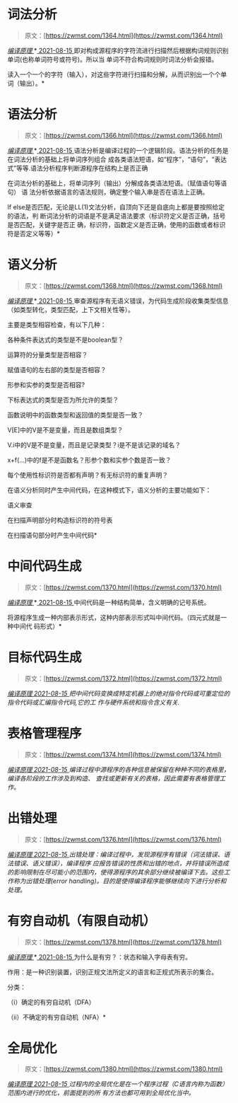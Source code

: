<!--yml
category: 未分类
date: 0001-01-01 00:00:00
-->

# 词法分析

> 原文：[https://zwmst.com/1364.html](https://zwmst.com/1364.html)

   [ *编译原理* ](https://zwmst.com/%e7%bc%96%e8%af%91%e5%8e%9f%e7%90%86)*[ <time datetime="2021-08-15T11:12:18+08:00"> 2021-08-15 </time> ](https://zwmst.com/1364.html)  即对构成源程序的字符流进行扫描然后根据构词规则识别单词(也称单词符号或符号)。所以当 单词不符合构词规则时词法分析会报错。

读入一个一个的字符（输入），对这些字符进行扫描和分解，从而识别出一个个单词（输出）。*
<!--yml
category: 未分类
date: 0001-01-01 00:00:00
-->

# 语法分析

> 原文：[https://zwmst.com/1366.html](https://zwmst.com/1366.html)

   [ *编译原理* ](https://zwmst.com/%e7%bc%96%e8%af%91%e5%8e%9f%e7%90%86)*[ <time datetime="2021-08-15T11:12:32+08:00"> 2021-08-15 </time> ](https://zwmst.com/1366.html)  语法分析是编译过程的一个逻辑阶段。语法分析的任务是在词法分析的基础上将单词序列组合 成各类语法短语，如“程序”，“语句”，“表达式”等等.语法分析程序判断源程序在结构上是否正确

在词法分析的基础上，将单词序列（输出）分解成各类语法短语。（赋值语句等语句） 语 法分析依据语言的语法规则，确定整个输入串是否在语法上正确。

If else是否匹配，无论是LL(1)文法分析，自顶向下还是自底向上都是要按照给定的语法，判 断词法分析的词语是不是满足语法要求（标识符定义是否正确，括号是否匹配，关键字是否正 确，标识符，函数定义是否正确，使用的函数或者标识符是否定义等等）*
<!--yml
category: 未分类
date: 0001-01-01 00:00:00
-->

# 语义分析

> 原文：[https://zwmst.com/1368.html](https://zwmst.com/1368.html)

   [ *编译原理* ](https://zwmst.com/%e7%bc%96%e8%af%91%e5%8e%9f%e7%90%86)*[ <time datetime="2021-08-15T11:12:49+08:00"> 2021-08-15 </time> ](https://zwmst.com/1368.html)  审查源程序有无语义错误，为代码生成阶段收集类型信息（如类型转化，类型匹配，上下文相关性等）。

主要是类型相容检查，有以下几种：

各种条件表达式的类型是不是boolean型？

运算符的分量类型是否相容？

赋值语句的左右部的类型是否相容？

形参和实参的类型是否相容?

下标表达式的类型是否为所允许的类型？

函数说明中的函数类型和返回值的类型是否一致？

V[E]中的V是不是变量，而且是数组类型？

V.i中的V是不是变量，而且是记录类型？i是不是该记录的域名？

x+f(…)中的f是不是函数名？形参个数和实参个数是否一致？

每个使用性标识符是否都有声明？有无标识符的重复声明？

在语义分析同时产生中间代码，在这种模式下，语义分析的主要功能如下：

语义审查

在扫描声明部分时构造标识符的符号表

在扫描语句部分时产生中间代码*
<!--yml
category: 未分类
date: 0001-01-01 00:00:00
-->

# 中间代码生成

> 原文：[https://zwmst.com/1370.html](https://zwmst.com/1370.html)

   [ *编译原理* ](https://zwmst.com/%e7%bc%96%e8%af%91%e5%8e%9f%e7%90%86)*[ <time datetime="2021-08-15T11:13:00+08:00"> 2021-08-15 </time> ](https://zwmst.com/1370.html)  中间代码是一种结构简单，含义明确的记号系统。

将源程序生成一种内部表示形式，这种内部表示形式叫中间代码。（四元式就是一种中间代 码形式）*
<!--yml
category: 未分类
date: 0001-01-01 00:00:00
-->

# 目标代码生成

> 原文：[https://zwmst.com/1372.html](https://zwmst.com/1372.html)

   [ *编译原理* ](https://zwmst.com/%e7%bc%96%e8%af%91%e5%8e%9f%e7%90%86)*[ <time datetime="2021-08-15T11:13:12+08:00"> 2021-08-15 </time> ](https://zwmst.com/1372.html)  把中间代码变换成特定机器上的绝对指令代码或可重定位的指令代码或汇编指令代码,它的工 作与硬件系统和指令含义有关.*
<!--yml
category: 未分类
date: 0001-01-01 00:00:00
-->

# 表格管理程序

> 原文：[https://zwmst.com/1374.html](https://zwmst.com/1374.html)

   [ *编译原理* ](https://zwmst.com/%e7%bc%96%e8%af%91%e5%8e%9f%e7%90%86)*[ <time datetime="2021-08-15T11:13:23+08:00"> 2021-08-15 </time> ](https://zwmst.com/1374.html)  编译过程中源程序的各种信息被保留在种种不同的表格里，编译各阶段的工作涉及到构造、 查找或更新有关的表格，因此需要有表格管理工作。*
<!--yml
category: 未分类
date: 0001-01-01 00:00:00
-->

# 出错处理

> 原文：[https://zwmst.com/1376.html](https://zwmst.com/1376.html)

   [ *编译原理* ](https://zwmst.com/%e7%bc%96%e8%af%91%e5%8e%9f%e7%90%86)*[ <time datetime="2021-08-15T11:13:33+08:00"> 2021-08-15 </time> ](https://zwmst.com/1376.html)  出错处理：编译过程中，发现源程序有错误（词法错误、语法错误、语义错误），编译程序 应报告错误的性质和出错的地点，并将错误所造成的影响限制在尽可能小的范围内，使得源程序的其余部分继续被编译下去。这些工作称为出错处理(error handling)。目的是使得编译程序能够继续向下进行分析和处理。*
<!--yml
category: 未分类
date: 0001-01-01 00:00:00
-->

# 有穷自动机（有限自动机）

> 原文：[https://zwmst.com/1378.html](https://zwmst.com/1378.html)

   [ *编译原理* ](https://zwmst.com/%e7%bc%96%e8%af%91%e5%8e%9f%e7%90%86)*[ <time datetime="2021-08-15T11:13:42+08:00"> 2021-08-15 </time> ](https://zwmst.com/1378.html)  为什么是有穷？：状态和输入字母表有穷。

作用：是一种识别装置，识别正规文法所定义的语言和正规式所表示的集合。

分类：

（i）确定的有穷自动机（DFA）

（ii）不确定的有穷自动机（NFA）*
<!--yml
category: 未分类
date: 0001-01-01 00:00:00
-->

# 全局优化

> 原文：[https://zwmst.com/1380.html](https://zwmst.com/1380.html)

   [ *编译原理* ](https://zwmst.com/%e7%bc%96%e8%af%91%e5%8e%9f%e7%90%86)*[ <time datetime="2021-08-15T11:13:52+08:00"> 2021-08-15 </time> ](https://zwmst.com/1380.html)  过程内的全局优化是在一个程序过程（C语言内称为函数）范围内进行的优化，前面提到的所 有方法也都可用到全局优化当中。*